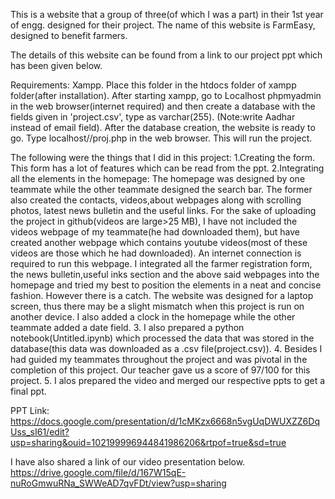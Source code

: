 This is a website that a group of three(of which I was  a part) in their 1st year of engg. designed for their project. The name of this website is FarmEasy, designed to benefit farmers.

The details of this website can be found from a link to our project ppt which has been given below. 

Requirements: Xampp. Place this folder in the htdocs folder of xampp folder(after installation). After starting xampp, go to Localhost phpmyadmin in the web browser(internet required) and then create a database with the fields given in 'project.csv', type as varchar(255). (Note:write Aadhar instead of email field). After the database creation, the website is ready to go. Type localhost/<your directory name which is inside htdocs>/proj.php in the web browser. This will run the project.

The following were the things that I did in this project:
1.Creating the form. This form has a lot of features which can be read from the ppt.
2.Integrating all the elements in the homepage: The homepage was designed by one teammate while the other teammate designed     the search bar. The former also created the contacts, videos,about webpages along with scrolling photos, latest news bulletin and    the useful links. For the sake of uploading the project in github(videos are large>25 MB), I have not included the videos webpage    of my teammate(he had downloaded them), but have created another webpage which contains youtube videos(most of these       videos are those which he had downloaded). An internet connection is required to run this webpage. 
      I integrated all the farmer registration form, the news bulletin,useful inks section and the above said webpages into the       homepage and tried my best to position the elements in a neat and concise fashion. However there is a catch. The website was           designed for a laptop screen, thus there may be a slight mismatch when this project is run on another device. I also added a clock       in the homepage while the other teammate added a date field.
3. I also prepared a python notebook(Untitled.ipynb) which processed the data that was stored in the database(this data was         downloaded as a .csv file(project.csv)).
4. Besides I had guided my teammates throughout the project and was pivotal in the completion of this project. Our teacher gave us      a score of 97/100 for this project. 
5. I alos prepared the video and merged our respective ppts to get a final ppt.

PPT Link:
https://docs.google.com/presentation/d/1cMKzx6668n5vgUqDWUXZZ6DqUss_sI61/edit?usp=sharing&ouid=102199996944841986206&rtpof=true&sd=true

I have also shared a link of our video presentation below.
https://drive.google.com/file/d/167W15qE-nuRoGmwuRNa_SWWeAD7qvFDt/view?usp=sharing

